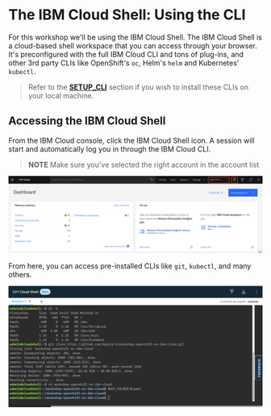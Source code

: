 # The IBM Cloud Shell: Using the CLI

For this workshop we'll be using the IBM Cloud Shell. The IBM Cloud Shell is a cloud-based shell workspace that you can access through your browser. It's preconfigured with the full IBM Cloud CLI and tons of plug-ins, and other 3rd party CLIs like OpenShift's `oc`, Helm's `helm` and Kubernetes' `kubectl`.

> Refer to the **[SETUP_CLI](SETUP_CLI.md)** section if you wish to install these CLIs on your local machine.

## Accessing the IBM Cloud Shell

From the IBM Cloud console, click the IBM Cloud Shell icon. A session will start and automatically log you in through the IBM Cloud CLI.

> **NOTE** Make sure you've selected the right account in the account list

![Accessing the IBM Cloud Shell](../images/access-shell.png)

From here, you can access pre-installed CLIs like `git`, `kubectl`, and many others.

![Copy the login credentials](../images/cloud-shell.png)
